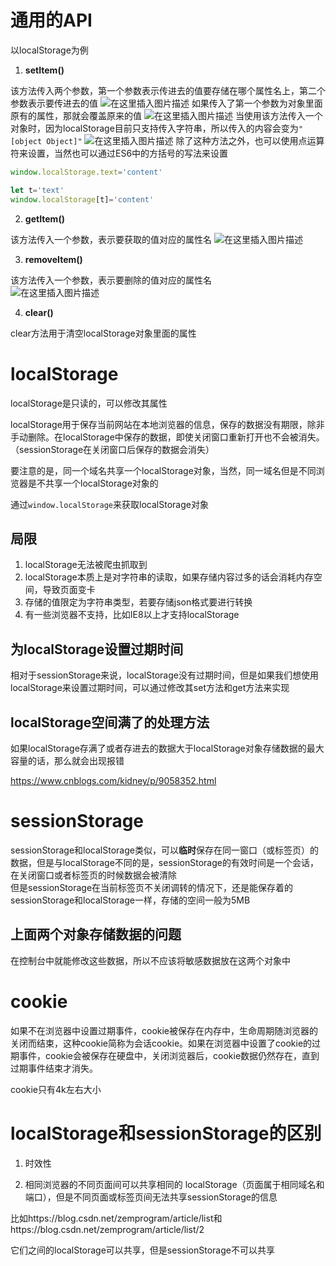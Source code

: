 # 通用的API

以localStorage为例
1. **setItem()**  

该方法传入两个参数，第一个参数表示传进去的值要存储在哪个属性名上，第二个参数表示要传进去的值
![在这里插入图片描述](https://img-blog.csdnimg.cn/20191013195920796.png)
如果传入了第一个参数为对象里面原有的属性，那就会覆盖原来的值
![在这里插入图片描述](https://img-blog.csdnimg.cn/20191013200056710.png)
当使用该方法传入一个对象时，因为localStorage目前只支持传入字符串，所以传入的内容会变为```"[object Object]"```
![在这里插入图片描述](https://img-blog.csdnimg.cn/20191013200634286.png)
除了这种方法之外，也可以使用点运算符来设置，当然也可以通过ES6中的方括号的写法来设置
```javascript
window.localStorage.text='content'

let t='text'
window.localStorage[t]='content'
```

2. **getItem()**  

该方法传入一个参数，表示要获取的值对应的属性名
![在这里插入图片描述](https://img-blog.csdnimg.cn/20191013200204433.png)

3. **removeItem()**

该方法传入一个参数，表示要删除的值对应的属性名  
![在这里插入图片描述](https://img-blog.csdnimg.cn/20191013200300826.png)

4. **clear()**

clear方法用于清空localStorage对象里面的属性

# localStorage

localStorage是只读的，可以修改其属性

localStorage用于保存当前网站在本地浏览器的信息，保存的数据没有期限，除非手动删除。在localStorage中保存的数据，即使关闭窗口重新打开也不会被消失。（sessionStorage在关闭窗口后保存的数据会消失）

要注意的是，同一个域名共享一个localStorage对象，当然，同一域名但是不同浏览器是不共享一个localStorage对象的

通过```window.localStorage```来获取localStorage对象


## 局限
1. localStorage无法被爬虫抓取到
2. localStorage本质上是对字符串的读取，如果存储内容过多的话会消耗内存空间，导致页面变卡
3. 存储的值限定为字符串类型，若要存储json格式要进行转换
4. 有一些浏览器不支持，比如IE8以上才支持localStorage

## 为localStorage设置过期时间
相对于sessionStorage来说，localStorage没有过期时间，但是如果我们想使用localStorage来设置过期时间，可以通过修改其set方法和get方法来实现
## localStorage空间满了的处理方法
如果localStorage存满了或者存进去的数据大于localStorage对象存储数据的最大容量的话，那么就会出现报错

https://www.cnblogs.com/kidney/p/9058352.html

# sessionStorage

sessionStorage和localStorage类似，可以**临时**保存在同一窗口（或标签页）的数据，但是与localStorage不同的是，sessionStorage的有效时间是一个会话，在关闭窗口或者标签页的时候数据会被清除    
但是sessionStorage在当前标签页不关闭调转的情况下，还是能保存着的  
sessionStorage和localStorage一样，存储的空间一般为5MB

## 上面两个对象存储数据的问题
在控制台中就能修改这些数据，所以不应该将敏感数据放在这两个对象中

# cookie

如果不在浏览器中设置过期事件，cookie被保存在内存中，生命周期随浏览器的关闭而结束，这种cookie简称为会话cookie。如果在浏览器中设置了cookie的过期事件，cookie会被保存在硬盘中，关闭浏览器后，cookie数据仍然存在，直到过期事件结束才消失。

cookie只有4k左右大小


# localStorage和sessionStorage的区别
1. 时效性

2. 相同浏览器的不同页面间可以共享相同的 localStorage（页面属于相同域名和端口），但是不同页面或标签页间无法共享sessionStorage的信息

比如https://blog.csdn.net/zemprogram/article/list和https://blog.csdn.net/zemprogram/article/list/2

它们之间的localStorage可以共享，但是sessionStorage不可以共享